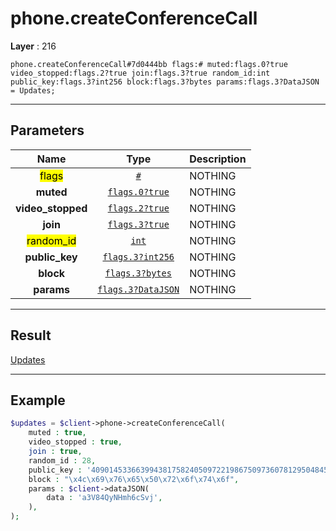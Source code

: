# phone.createConferenceCall

**Layer** : 216

```tl
phone.createConferenceCall#7d0444bb flags:# muted:flags.0?true video_stopped:flags.2?true join:flags.3?true random_id:int public_key:flags.3?int256 block:flags.3?bytes params:flags.3?DataJSON = Updates;
```

---

## Parameters

| Name | Type | Description |
| :---: | :---: | :--- |
| <mark>flags</mark> | [`#`](type/#) | NOTHING |
| **muted** | [`flags.0?true`](type/true) | NOTHING |
| **video_stopped** | [`flags.2?true`](type/true) | NOTHING |
| **join** | [`flags.3?true`](type/true) | NOTHING |
| <mark>random_id</mark> | [`int`](type/int) | NOTHING |
| **public_key** | [`flags.3?int256`](type/int256) | NOTHING |
| **block** | [`flags.3?bytes`](type/bytes) | NOTHING |
| **params** | [`flags.3?DataJSON`](type/DataJSON) | NOTHING |

---

## Result

[Updates](type/Updates)

---

## Example

```php
$updates = $client->phone->createConferenceCall(
	muted : true,
	video_stopped : true,
	join : true,
	random_id : 28,
	public_key : '40901453366399438175824050972219867509736078129504845257736233934860327230920',
	block : "\x4c\x69\x76\x65\x50\x72\x6f\x74\x6f",
	params : $client->dataJSON(
		data : 'a3V84QyNHmh6cSvj',
	),
);
```